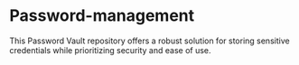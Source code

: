 # Password-management
This Password Vault repository offers a robust solution for storing sensitive credentials while prioritizing security and ease of use.
